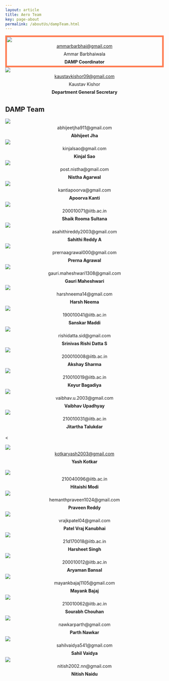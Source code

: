 ```yaml
---
layout: article
title: Aero Team
key: page-about
permalink: /aboutUs/dampTeam.html
---
```


<!-- ## DAMP Coordinator: Ammar Barbhaiwala-->

<style>
  .card__header h4,
  .overlay p {
    text-align: center;
    margin: 0;
    padding: 0;
    line-height: 25px;
  }
</style>

<div class="grid">
  <div class="cell cell--12 cell--md-6 cell--lg-6 content p-2">
    <div class="card" style="border: 5px solid #ff7b50">
      <a href="#">
        <div class="card__image card--clickable">
          <img class="image" src="\Image\DAMP\Ammar.jpeg" />
          <div class="overlay overlay--bottom">
            <p>ammarbarbhai@gmail.com</p>
          </div>
        </div>
      </a>
      <div class="card__content">
        <div class="card__header">
          <h4 style=" font-weight: normal">Ammar Barbhaiwala</h4>
          <h4>DAMP Coordinator</h4>
        </div>
      </div>
    </div>
  </div>
  <div class="cell cell--12 cell--md-6 cell--lg-6 content p-2">
    <div class="card">
      <a href="aeroCouncil.html">
        <div class="card__image card--clickable">
          <img class="image" src="\Image\Council\Kaustav.jpg" />
          <div class="overlay overlay--bottom">
            <p>kaustavkishor09@gmail.com</p>
          </div>
        </div>
      </a>
      <div class="card__content">
        <div class="card__header">
          <h4 style=" font-weight: normal">Kaustav Kishor</h4>
          <h4>Department General Secretary</h4>
        </div>
      </div>
    </div>
  </div>
</div>

## DAMP Team

<div class="grid">
  <div class="cell cell--12 cell--md-6 cell--lg-4 content p-2">
    <div class="card">
      <div class="card__image">
        <img class="image" src="\Image\DAMP\Abhijeet.jpeg" />
        <div class="overlay overlay--bottom">
          <p>abhijeetjha911@gmail.com</p>
        </div>
      </div>
      <div class="card__content">
        <div class="card__header">
          <h4>Abhijeet Jha</h4>
        </div>
      </div>
    </div>
  </div>

  <div class="cell cell--12 cell--md-6 cell--lg-4 content p-2">
    <div class="card">
      <div class="card__image">
        <img class="image" src="\Image\DAMP\Kinjal.jpeg" />
        <div class="overlay overlay--bottom">
          <p>kinjalsao@gmail.com</p>
        </div>
      </div>
      <div class="card__content">
        <div class="card__header">
          <h4>Kinjal Sao</h4>
        </div>
      </div>
    </div>
  </div>


  <div class="cell cell--12 cell--md-6 cell--lg-4 content p-2">
    <div class="card">
      <div class="card__image">
        <img class="image" src="\Image\DAMP\Nistha.jpeg" />
        <div class="overlay overlay--bottom">
          <p>post.nistha@gmail.com</p>
        </div>
      </div>
      <div class="card__content">
        <div class="card__header">
          <h4>Nistha Agarwal</h4>
        </div>
      </div>
    </div>
  </div>


  <div class="cell cell--12 cell--md-6 cell--lg-4 content p-2">
    <div class="card">
      <div class="card__image">
        <img class="image" src="\Image\DAMP\Apoorva.jpeg" />
        <div class="overlay overlay--bottom">
          <p>kantiapoorva@gmail.com</p>
        </div>
      </div>
      <div class="card__content">
        <div class="card__header">
          <h4>Apoorva Kanti</h4>
        </div>
      </div>
    </div>
  </div>


  <div class="cell cell--12 cell--md-6 cell--lg-4 content p-2">
    <div class="card">
      <div class="card__image">
        <img class="image" src="\Image\DAMP\Rooma.jpeg" />
        <div class="overlay overlay--bottom">
          <p>200010071@iitb.ac.in</p>
        </div>
      </div>
      <div class="card__content">
        <div class="card__header">
          <h4>Shaik Rooma Sultana</h4>
        </div>
      </div>
    </div>
  </div>


  <div class="cell cell--12 cell--md-6 cell--lg-4 content p-2">
    <div class="card">
      <div class="card__image">
        <img class="image" src="\Image\DAMP\Sahithi.jpeg" />
        <div class="overlay overlay--bottom">
          <p>asahithireddy2003@gmail.com</p>
        </div>
      </div>
      <div class="card__content">
        <div class="card__header">
          <h4>Sahithi Reddy A</h4>
        </div>
      </div>
    </div>
  </div>


  <div class="cell cell--12 cell--md-6 cell--lg-4 content p-2">
    <div class="card">
      <div class="card__image">
        <img class="image" src="\Image\DAMP\Prerna.jpeg" />
        <div class="overlay overlay--bottom">
          <p>prernaagrawal000@gmail.com</p>
        </div>
      </div>
      <div class="card__content">
        <div class="card__header">
          <h4>Prerna Agrawal</h4>
        </div>
      </div>
    </div>
  </div>


  <div class="cell cell--12 cell--md-6 cell--lg-4 content p-2">
    <div class="card">
      <div class="card__image">
        <img class="image" src="\Image\DAMP\Gauri.jpeg" />
        <div class="overlay overlay--bottom">
          <p>gauri.maheshwari1308@gmail.com</p>
        </div>
      </div>
      <div class="card__content">
        <div class="card__header">
          <h4>Gauri Maheshwari</h4>
        </div>
      </div>
    </div>
  </div>


  <div class="cell cell--12 cell--md-6 cell--lg-4 content p-2">
    <div class="card">
      <div class="card__image">
        <img class="image" src="\Image\DAMP\Harsh.jpeg" />
        <div class="overlay overlay--bottom">
          <p>harshneema14@gmail.com</p>
        </div>
      </div>
      <div class="card__content">
        <div class="card__header">
          <h4>Harsh Neema</h4>
        </div>
      </div>
    </div>
  </div>


  <div class="cell cell--12 cell--md-6 cell--lg-4 content p-2">
    <div class="card">
      <div class="card__image">
        <img class="image" src="\Image\DAMP\Maddi.jpeg" />
        <div class="overlay overlay--bottom">
          <p>190010041@iitb.ac.in</p>
        </div>
      </div>
      <div class="card__content">
        <div class="card__header">
          <h4>Sanskar Maddi</h4>
        </div>
      </div>
    </div>
  </div>


  <div class="cell cell--12 cell--md-6 cell--lg-4 content p-2">
    <div class="card">
      <div class="card__image">
        <img class="image" src="\Image\DAMP\Srinivas.jpeg" />
        <div class="overlay overlay--bottom">
          <p>rishidatta.sid@gmail.com</p>
        </div>
      </div>
      <div class="card__content">
        <div class="card__header">
          <h4>Srinivas Rishi Datta S</h4>
        </div>
      </div>
    </div>
  </div>


  <div class="cell cell--12 cell--md-6 cell--lg-4 content p-2">
    <div class="card">
      <div class="card__image">
        <img class="image" src="\Image\DAMP\Akshay.jpeg" />
        <div class="overlay overlay--bottom">
          <p>200010008@iitb.ac.in</p>
        </div>
      </div>
      <div class="card__content">
        <div class="card__header">
          <h4>Akshay Sharma</h4>
        </div>
      </div>
    </div>
  </div>


  <div class="cell cell--12 cell--md-6 cell--lg-4 content p-2">
    <div class="card">
      <div class="card__image">
        <img class="image" src="\Image\DAMP\Keyur.jpeg" />
        <div class="overlay overlay--bottom">
          <p>210010019@iitb.ac.in</p>
        </div>
      </div>
      <div class="card__content">
        <div class="card__header">
          <h4>Keyur Bagadiya</h4>
        </div>
      </div>
    </div>
  </div>

  <div class="cell cell--12 cell--md-6 cell--lg-4 content p-2">
    <div class="card">
      <div class="card__image">
        <img class="image" src="\Image\DAMP\Vaibhav.jpeg" />
        <div class="overlay overlay--bottom">
          <p>vaibhav.u.2003@gmail.com</p>
        </div>
      </div>
      <div class="card__content">
        <div class="card__header">
          <h4>Vaibhav Upadhyay</h4>
        </div>
      </div>
    </div>
  </div>


  <div class="cell cell--12 cell--md-6 cell--lg-4 content p-2">
    <div class="card">
      <div class="card__image">
        <img class="image" src="\Image\DAMP\Jitartha.jpeg" />
        <div class="overlay overlay--bottom">
          <p>210010031@iitb.ac.in</p>
        </div>
      </div>
      <div class="card__content">
        <div class="card__header">
          <h4>Jitartha Talukdar</h4>
        </div>
      </div>
    </div>
  </div>


  <<div class="cell cell--12 cell--md-6 cell--lg-4 content p-2">
    <div class="card">
      <div class="card__image">
        <img class="image" src="\Image\DAMP\Yash.jpeg" />
        <div class="overlay overlay--bottom">
          <p>kotkaryash2003@gmail.com</p>
        </div>
      </div>
      <div class="card__content">
        <div class="card__header">
          <h4>Yash Kotkar</h4>
        </div>
      </div>
    </div>
  </div>


  <div class="cell cell--12 cell--md-6 cell--lg-4 content p-2">
    <div class="card">
      <div class="card__image">
        <img class="image" src="\Image\DAMP\Hitaishi.jpeg" />
        <div class="overlay overlay--bottom">
          <p>210040096@iitb.ac.in</p>
        </div>
      </div>
      <div class="card__content">
        <div class="card__header">
          <h4>Hitaishi Modi</h4>
        </div>
      </div>
    </div>
  </div>

  
  <div class="cell cell--12 cell--md-6 cell--lg-4 content p-2">
    <div class="card">
      <div class="card__image">
        <img class="image" src="\Image\DAMP\Praveen.jpeg" />
        <div class="overlay overlay--bottom">
          <p>hemanthpraveen1024@gmail.com</p>
        </div>
      </div>
      <div class="card__content">
        <div class="card__header">
          <h4>Praveen Reddy</h4>
        </div>
      </div>
    </div>
  </div>

  
  <div class="cell cell--12 cell--md-6 cell--lg-4 content p-2">
    <div class="card">
      <div class="card__image">
        <img class="image" src="\Image\DAMP\Vraj.jpeg" />
        <div class="overlay overlay--bottom">
          <p>vrajkpatel04@gmail.com</p>
        </div>
      </div>
      <div class="card__content">
        <div class="card__header">
          <h4>Patel Vraj Kanubhai</h4>
        </div>
      </div>
    </div>
  </div>

<div class="cell cell--12 cell--md-6 cell--lg-4 content p-2">
    <div class="card">
      <div class="card__image">
        <img class="image" src="\Image\DAMP\Harsheet.jpeg" />
        <div class="overlay overlay--bottom">
          <p>21d170018@iitb.ac.in</p>
        </div>
      </div>
      <div class="card__content">
        <div class="card__header">
          <h4>Harsheet Singh</h4>
        </div>
      </div>
    </div>
  </div>

<div class="cell cell--12 cell--md-6 cell--lg-4 content p-2">
    <div class="card">
      <div class="card__image">
        <img class="image" src="\Image\DAMP\Aryaman.jpeg" />
        <div class="overlay overlay--bottom">
          <p>200010012@iitb.ac.in</p>
        </div>
      </div>
      <div class="card__content">
        <div class="card__header">
          <h4>Aryaman Bansal</h4>
        </div>
      </div>
    </div>
  </div>

<div class="cell cell--12 cell--md-6 cell--lg-4 content p-2">
    <div class="card">
      <div class="card__image">
        <img class="image" src="\Image\DAMP\Mayank.jpeg" />
        <div class="overlay overlay--bottom">
          <p>mayankbajaj1105@gmail.com</p>
        </div>
      </div>
      <div class="card__content">
        <div class="card__header">
          <h4>Mayank Bajaj</h4>
        </div>
      </div>
    </div>
  </div>

<div class="cell cell--12 cell--md-6 cell--lg-4 content p-2">
    <div class="card">
      <div class="card__image">
        <img class="image" src="\Image\DAMP\Sourabh.jpeg" />
        <div class="overlay overlay--bottom">
          <p>210010062@iitb.ac.in</p>
        </div>
      </div>
      <div class="card__content">
        <div class="card__header">
          <h4>Sourabh Chouhan</h4>
        </div>
      </div>
    </div>
  </div>

<div class="cell cell--12 cell--md-6 cell--lg-4 content p-2">
    <div class="card">
      <div class="card__image">
        <img class="image" src="\Image\DAMP\Parth.jpeg" />
        <div class="overlay overlay--bottom">
          <p>nawkarparth@gmail.com</p>
        </div>
      </div>
      <div class="card__content">
        <div class="card__header">
          <h4>Parth Nawkar</h4>
        </div>
      </div>
    </div>
  </div>

<div class="cell cell--12 cell--md-6 cell--lg-4 content p-2">
    <div class="card">
      <div class="card__image">
        <img class="image" src="\Image\DAMP\Sahil.jpeg" />
        <div class="overlay overlay--bottom">
          <p>sahilvaidya541@gmail.com</p>
        </div>
      </div>
      <div class="card__content">
        <div class="card__header">
          <h4>Sahil Vaidya</h4>
        </div>
      </div>
    </div>
  </div>

<div class="cell cell--12 cell--md-6 cell--lg-4 content p-2">
    <div class="card">
      <div class="card__image">
        <img class="image" src="\Image\DAMP\Nitish.jpeg" />
        <div class="overlay overlay--bottom">
          <p>nitish2002.nn@gmail.com</p>
        </div>
      </div>
      <div class="card__content">
        <div class="card__header">
          <h4>Nitish Naidu</h4>
        </div>
      </div>
    </div>
  </div>


</div>
